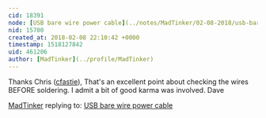 ```yaml
---
cid: 18391
node: [USB bare wire power cable](../notes/MadTinker/02-08-2018/usb-bare-wire-power-cable)
nid: 15700
created_at: 2018-02-08 22:10:42 +0000
timestamp: 1518127842
uid: 461206
author: [MadTinker](../profile/MadTinker)
---
```


Thanks Chris ([cfastie](/profile/cfastie)), That's an excellent point about checking the wires BEFORE soldering.  I admit a bit of good karma was involved. Dave

[MadTinker](../profile/MadTinker) replying to: [USB bare wire power cable](../notes/MadTinker/02-08-2018/usb-bare-wire-power-cable)

